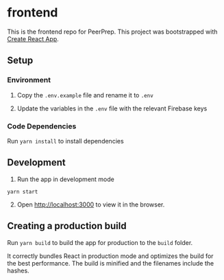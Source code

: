 # frontend

This is the frontend repo for PeerPrep. This project was bootstrapped with [Create React App](https://github.com/facebook/create-react-app).

## Setup

### Environment

1. Copy the `.env.example` file and rename it to `.env`

2. Update the variables in the `.env` file with the relevant Firebase keys

### Code Dependencies

Run `yarn install` to install dependencies 

## Development

1. Run the app in development mode
```
yarn start
```

2. Open [http://localhost:3000](http://localhost:3000) to view it in the browser.

## Creating a production build

Run `yarn build` to build the app for production to the `build` folder.

It correctly bundles React in production mode and optimizes the build for the best performance. The build is minified and the filenames include the hashes.
